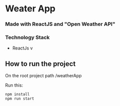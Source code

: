 # Weater App
### Made with ReactJS and "Open Weather API"

### Technology Stack

- ReactJs v


## How to run the project

 On the root project path /weatherApp

Run this:
```
npm install
npm run start
```